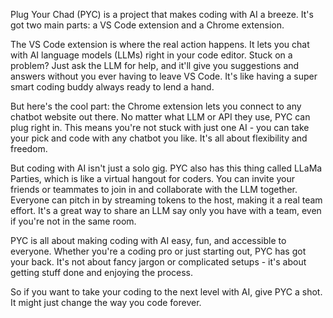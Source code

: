 Plug Your Chad (PYC) is a project that makes coding with AI a breeze. It's got two main parts: a VS Code extension and a Chrome extension.

The VS Code extension is where the real action happens. It lets you chat with AI language models (LLMs) right in your code editor. Stuck on a problem? Just ask the LLM for help, and it'll give you suggestions and answers without you ever having to leave VS Code. It's like having a super smart coding buddy always ready to lend a hand.

But here's the cool part: the Chrome extension lets you connect to any chatbot website out there. No matter what LLM or API they use, PYC can plug right in. This means you're not stuck with just one AI - you can take your pick and code with any chatbot you like. It's all about flexibility and freedom.

But coding with AI isn't just a solo gig. PYC also has this thing called LLaMa Parties, which is like a virtual hangout for coders. You can invite your friends or teammates to join in and collaborate with the LLM together. Everyone can pitch in by streaming tokens to the host, making it a real team effort. It's a great way to share an LLM say only you have with a team, even if you're not in the same room.

PYC is all about making coding with AI easy, fun, and accessible to everyone. Whether you're a coding pro or just starting out, PYC has got your back. It's not about fancy jargon or complicated setups - it's about getting stuff done and enjoying the process.

So if you want to take your coding to the next level with AI, give PYC a shot. It might just change the way you code forever.